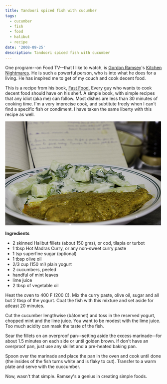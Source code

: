 ```yaml
---
title: Tandoori spiced fish with cucumber
tags:
  - cucumber
  - fish
  - food
  - halibut
  - recipe
date: '2008-09-25'
description: Tandoori spiced fish with cucumber
---
```


One program--on Food TV--that I like to watch, is [Gordon Ramsey][0]'s [Kitchen Nightmares][1]. He is such a powerful person, who is into what he does for a living. He has inspired me to get of my couch and cook decent food.

This is a recipe from his book, [Fast Food.][2] Every guy who wants to cook decent food should have on his shelf. A simple book, with simple recipes that any idiot (aka me) can follow. Most dishes are less than 30 minutes of cooking time.  I'm a very imprecise cook, and subtitute freely when I can't find a specific fish or condiment. I have taken the same liberty with this recipe as well.

[![IMG_5494](/images/2888542655_603b2e1c08.jpg)][3] 

**Ingredients**

* 2 skinned Halibut fillets (about 150 gms), or cod, tilapia or turbot
* 1 tbsp Hot Madras Curry, or any non-sweet curry paste 
* 1 tsp superfine sugar (optional)
* 1 tbsp olive oil
* 2/3 cup (150 ml) plain yogurt
* 2 cucumbers, peeled
* handful of mint leaves
* lime juice
* 2 tbsp of vegetable oil

Heat the oven to 400 F (200 C). Mix the curry paste, olive oil, sugar and all but 2 tbsp of the yogurt. Coat the fish with this mixture and set aside for atleast 20 minutes.

Cut the cucumber lengthwise (bâtonnet) and toss in the reserved yogurt, chopped mint and the lime juice. You want to be modest with the lime juice. Too much acidity can mask the taste of the fish.

Sear the fillets on an overproof pan--setting aside the excess marinade--for about 1.5 minutes on each side or until golden brown. If don't have an overproof pan, just use any skillet and a pre-heated baking pan.

Spoon over the marinade and place the pan in the oven and cook until done (the insides of the fish turns white and is flaky to cut). Transfer to a warm plate and serve with the cuccumber.

Now, wasn't that simple. Ramsey's a genius in creating simple foods.


[0]: http://www.gordonramsay.com/corporate/theman/biography/
[1]: http://www.channel4.com/food/on-tv/ramsays-kitchen-nightmares/
[2]: http://www.amazon.com/gp/product/1554700647?ie=UTF8&tag=shvelmurcom-20&linkCode=as2&camp=1789&creative=9325&creativeASIN=1554700647
[3]: http://www.flickr.com/photos/shvelmur/2888542655/